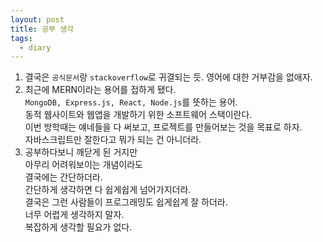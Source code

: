 ```yaml
---
layout: post
title: 공부 생각
tags:
  - diary
---
```


1. 결국은 `공식문서`랑 `stackoverflow`로 귀결되는 듯. 영어에 대한 거부감을 없애자.  
2. 최근에 MERN이라는 용어를 접하게 됐다.  
`MongoDB, Express.js, React, Node.js`를 뜻하는 용어.  
동적 웹사이트와 웹앱을 개발하기 위한 소프트웨어 스택이란다.  
이번 방학때는 얘네들을 다 써보고, 프로젝트를 만들어보는 것을 목표로 하자.  
자바스크립트만 잘한다고 뭐가 되는 건 아니더라.  
3. 공부하다보니 깨닫게 된 거지만  
아무리 어려워보이는 개념이라도  
결국에는 간단하더라.  
간단하게 생각하면 다 쉽게쉽게 넘어가지더라.  
결국은 그런 사람들이 프로그래밍도 쉽게쉽게 잘 하더라.  
너무 어렵게 생각하지 말자.  
복잡하게 생각할 필요가 없다.  